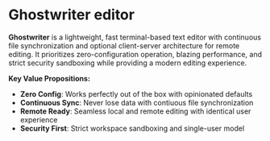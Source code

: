 # Ghostwriter editor

**Ghostwriter** is a lightweight, fast terminal-based text editor with continuous file synchronization and optional client-server architecture for remote editing. It prioritizes zero-configuration operation, blazing performance, and strict security sandboxing while providing a modern editing experience.

**Key Value Propositions:**
- **Zero Config**: Works perfectly out of the box with opinionated defaults
- **Continuous Sync**: Never lose data with contiuous file synchronization
- **Remote Ready**: Seamless local and remote editing with identical user experience
- **Security First**: Strict workspace sandboxing and single-user model
